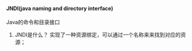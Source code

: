 #### JNDI(java naming and directory interface)
Java的命令和目录接口

1. JNDI是什么？
实现了一种资源绑定，可以通过一个名称来来找到对应的资源；
